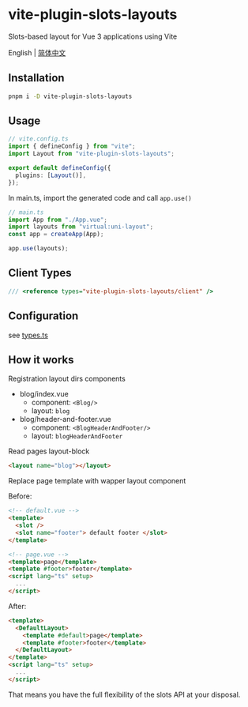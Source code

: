 # vite-plugin-slots-layouts

Slots-based layout for Vue 3 applications using Vite

English | [简体中文](./README.zhCN.md)

## Installation

```bash
pnpm i -D vite-plugin-slots-layouts
```

## Usage

```ts
// vite.config.ts
import { defineConfig } from "vite";
import Layout from "vite-plugin-slots-layouts";

export default defineConfig({
  plugins: [Layout()],
});
```

In main.ts, import the generated code and call `app.use()`

```ts
// main.ts
import App from "./App.vue";
import layouts from "virtual:uni-layout";
const app = createApp(App);

app.use(layouts);
```

## Client Types

```ts
/// <reference types="vite-plugin-slots-layouts/client" />
```

## Configuration

see [types.ts](./src/types.ts)

## How it works

Registration layout dirs components

- blog/index.vue
  - component: `<Blog/>`
  - layout: `blog`
- blog/header-and-footer.vue
  - component: `<BlogHeaderAndFooter/>`
  - layout: `blogHeaderAndFooter`

Read pages layout-block

```html
<layout name="blog"></layout>
```

Replace page template with wapper layout component

Before:

```html
<!-- default.vue -->
<template>
  <slot />
  <slot name="footer"> default footer </slot>
</template>
```

```html
<!-- page.vue -->
<template>page</template>
<template #footer>footer</template>
<script lang="ts" setup>
  ...
</script>
```

After:

```html
<template>
  <DefaultLayout>
    <template #default>page</template>
    <template #footer>footer</template>
  </DefaultLayout>
</template>
<script lang="ts" setup>
  ...
</script>
```

That means you have the full flexibility of the slots API at your disposal.
